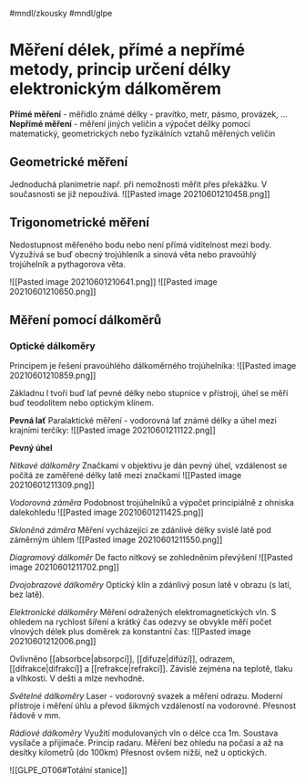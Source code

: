 #mndl/zkousky #mndl/glpe
# Měření délek, přímé a nepřímé metody, princip určení délky elektronickým dálkoměrem

**Přímé měření** - měřidlo známé délky - pravítko, metr, pásmo, provázek, ...
**Nepřímé měření** - měření jiných veličin a výpočet déílky pomocí matematický, geometrických nebo fyzikálních vztahů měřených veličin

## Geometrické měření
Jednoduchá planimetrie např. při nemožnosti měřit přes překážku.
V současnosti se již nepoužívá.
![[Pasted image 20210601210458.png]]


## Trigonometrické měření
Nedostupnost měřeného bodu nebo není přímá viditelnost mezi body. Vyzužívá se buď obecný trojúhleník a sinová věta nebo pravoúhlý trojúhelník a pythagorova věta.

![[Pasted image 20210601210641.png]] ![[Pasted image 20210601210650.png]]

## Měření pomocí dálkoměrů

### Optické dálkoměry
Principem je řešení pravoúhlého dálkoměrného trojúhelníka:
![[Pasted image 20210601210859.png]]

Základnu l tvoří buď lať pevné délky nebo stupnice v přístroji, úhel se měří buď teodolitem nebo optickým klínem.

**Pevná lať**
Paralaktické měření - vodorovná lať známé délky a úhel mezi krajními terčíky:
![[Pasted image 20210601211122.png]]

**Pevný úhel**

*Nitkové dálkoměry*
Značkami v objektivu je dán pevný úhel, vzdálenost se počítá ze zaměřené délky latě mezi značkami
![[Pasted image 20210601211309.png]]

*Vodorovná záměra*
Podobnost trojúhelníků a výpočet principiálně z ohniska dalekohledu
![[Pasted image 20210601211425.png]]

*Skloněná záměra*
Měření vycházející ze zdánlivé délky svislé latě pod záměrným úhlem
![[Pasted image 20210601211550.png]]

*Diagramový dálkoměr*
De facto nitkový se zohledněním převýšení
![[Pasted image 20210601211702.png]]

*Dvojobrazové dálkoměry*
Optický klín a zdánlivý posun latě v obrazu (s latí, bez latě).

*Elektronické dálkoměry*
Měření odražených elektromagnetických vln. S ohledem na rychlost šíření a krátký čas odezvy se obvykle měří počet vlnových délek plus doměrek za konstantní čas:
![[Pasted image 20210601212006.png]]

Ovlivněno [[absorbce|absorpcí]], [[difuze|difúzí]], odrazem, [[difrakce|difrakcí]] a [[refrakce|refrakcí]]. Závislé zejména na teplotě, tlaku a vlhkosti. V dešti a mlze nevhodné.

*Světelné dálkoměry*
Laser - vodorovný svazek a měření odrazu.
Moderní přístroje i měření úhlu a převod šikmých vzdáleností na vodorovné. Přesnost řádově v mm.

*Rádiové dálkoměry*
Využití modulovaných vln o délce cca 1m. Soustava vysílače a přijímače. Princip radaru.
Měření bez ohledu na počasí a až na desítky kilometrů (do 100km) Přesnost ovšem nižší, než u optických.

![[GLPE_OT06#Totální stanice]]
